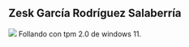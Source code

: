 ## Zesk García Rodríguez Salaberría
<img src ="https://readme-typing-svg.herokuapp.com/?center=true&vCenter=true&width=512&lines=ZeskooV">
Follando con tpm 2.0 de windows 11.
